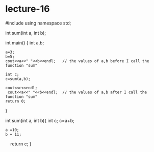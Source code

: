 # lecture-16
#include <iostream>
using namespace std;

int sum(int a, int b); 

int main() {
    int a,b;
    
    a=3;
    b=5;
    cout<<a<<" "<<b<<endl;   // the values of a,b before I call the function "sum"
    
    int c;
    c=sum(a,b);
    
    cout<<c<<endl;
     cout<<a<<" "<<b<<endl;  // the values of a,b after I call the function "sum"
    return 0;
}

int sum(int a, int b){
    int c;
    c=a+b;
    
    a =10;
    b = 11;
    
    return c;
}
